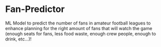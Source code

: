 # Fan-Predictor
ML Model to predict the number of fans in amateur football leagues to enhance 
planning for the right amount of fans that will watch the game (enough seats for fans, less 
food waste, enough crew people, enough to drink, etc...)!
